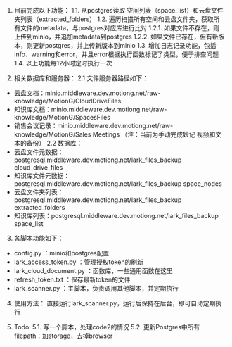 1. 目前完成以下功能：
1.1. 从postgres读取 空间列表（space_list）和云盘文件夹列表（extracted_folders）
1.2. 遍历扫描所有空间和云盘文件夹，获取所有文件的metadata，与postgres对应库进行比对
1.2.1. 如果文件不存在，则上传到minio，并追加metadata到postgres
1.2.2. 如果文件已存在，但有新版本，则更新postgres，并上传新版本到minio
1.3. 增加日志记录功能，包括info、warning和error，并且error根据执行函数标记了类型，便于排查问题
1.4. 以上功能每12小时定时执行一次

2. 相关数据库和服务器：
2.1 文件服务器路径如下：
* 云盘文档：minio.middleware.dev.motiong.net/raw-knowledge/MotionG/CloudDriveFiles
* 知识库文档：minio.middleware.dev.motiong.net/raw-knowledge/MotionG/SpacesFiles
* 销售会议记录：minio.middleware.dev.motiong.net/raw-knowledge/MotionG/Sales Meetings （注：当前为手动完成妙记 视频和文本的备份）
2.2 数据库：
* 云盘文件元数据：postgresql.middleware.dev.motiong.net/lark_files_backup     cloud_drive_files
* 知识库文件元数据：postgresql.middleware.dev.motiong.net/lark_files_backup   space_nodes
* 云盘文件夹列表：postgresql.middleware.dev.motiong.net/lark_files_backup     extracted_folders
* 知识库列表：postgresql.middleware.dev.motiong.net/lark_files_backup         space_list

3. 各脚本功能如下：
* config.py                            ：minio和postgres配置
* lark_access_token.py                 ：管理授权token的刷新
* lark_cloud_document.py               ：函数库，一些通用函数在这里
* refresh_token.txt                    ：保存最新token的文件
* lark_scanner.py                      ：主脚本，负责调用其他脚本，并定期执行

4. 使用方法：
直接运行lark_scanner.py，运行后保持在后台，即可自动定期执行

5. Todo:
5.1. 写一个脚本，处理code2的情况
5.2. 更新Postgres中所有filepath：加storage，去掉browser